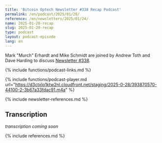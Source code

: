 ```yaml
---
title: 'Bitcoin Optech Newsletter #338 Recap Podcast'
permalink: /en/podcast/2025/01/28/
reference: /en/newsletters/2025/01/24/
name: 2025-01-28-recap
slug: 2025-01-28-recap
type: podcast
layout: podcast-episode
lang: en
---
```

Mark "Murch" Erhardt and Mike Schmidt are joined by Andrew Toth and Dave Harding to discuss [Newsletter #338]({{page.reference}}).

{% include functions/podcast-links.md %}

{% include functions/podcast-player.md url="https://d3ctxlq1ktw2nl.cloudfront.net/staging/2025-0-28/393870570-44100-2-3b67a33fdac91.m4a" %}

{% include newsletter-references.md %}

## Transcription

_transcription coming soon_

{% include references.md %}
